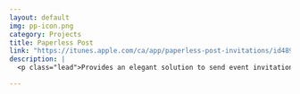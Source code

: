 ```yaml
---
layout: default
img: pp-icon.png
category: Projects
title: Paperless Post
link: "https://itunes.apple.com/ca/app/paperless-post-invitations/id489940389"
description: |
  <p class="lead">Provides an elegant solution to send event invitations, greeting cards, stationery and ecards. Built by the Platform Team at <a target="_blank" href="https://paperlesspost.com">Paperless Post</a></p>

---
```

